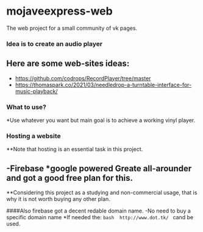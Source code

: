 # mojaveexpress-web
The web project for a small community of vk pages.

### Idea is to create an audio player

Here are some web-sites ideas: 
---
- https://github.com/codrops/RecordPlayer/tree/master
- https://thomaspark.co/2021/03/needledrop-a-turntable-interface-for-music-playback/

### What to use? 

*Use whatever you want but main goal is to achieve a working vinyl player.

### Hosting a website 
**Note that hosting is an essential task in this project.

-Firebase *google powered 
Greate all-arounder and got a good free plan for this.
---
**Considering this project as a studying and non-commercial usage, that is why it is not worth buying any other plan.

####Also firebase got a decent redable domain name. 
-No need to buy a specific domain name 
*If needed the: 
``bash 
http://www.dot.tk/ ``
cand be used. 



